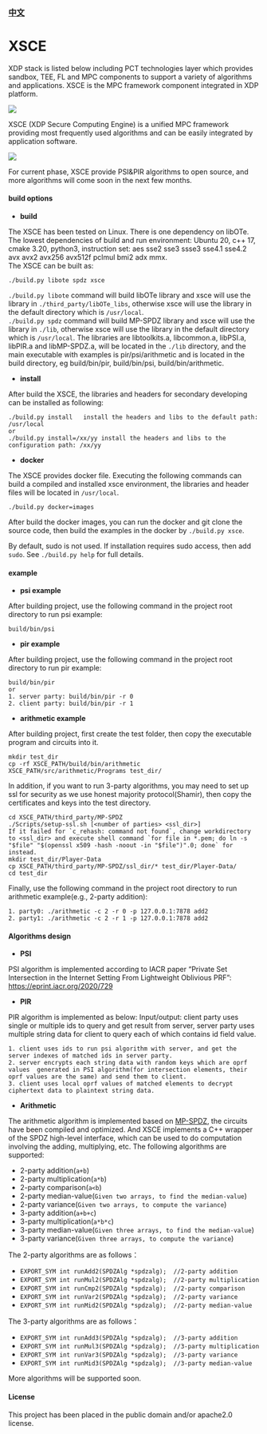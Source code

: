 
### [中文](./README_cn.md)  

# XSCE

XDP stack is listed below including PCT technologies layer which provides sandbox, TEE, FL and MPC components to support a variety of algorithms and applications. XSCE is the MPC framework component integrated in XDP platform. 

![](./docs/img/xdp_arch.png)  

XSCE (XDP Secure Computing Engine) is a unified MPC framework providing most frequently used algorithms and can be easily integrated by application software.

![](./docs/img/xsce_arch.png)  

For current phase, XSCE provide PSI&PIR algorithms to open source, and more algorithms will come soon in the next few months.

#### build options
- **build**  

The XSCE has been tested on Linux. There is one dependency on libOTe. The lowest dependencies of build and run environment: Ubuntu 20, c++ 17, cmake 3.20, python3, instruction set: aes sse2 sse3 ssse3 sse4.1 sse4.2 avx avx2 avx256 avx512f pclmul bmi2 adx mmx.  
The XSCE can be built as:

```
./build.py libote spdz xsce  
```
`./build.py libote` command will build libOTe library and xsce will use the library in `./third_party/libOTe_libs`, otherwise xsce will use the library in the default directory which is `/usr/local`.  
`./build.py spdz` command will build MP-SPDZ library and xsce will use the library in `./lib`, otherwise xsce will use the library in the default directory which is `/usr/local`.
The libraries are libtoolkits.a, libcommon.a, libPSI.a, libPIR.a and libMP-SPDZ.a, will be located in the `./lib` directory, and the main executable with examples is pir/psi/arithmetic and is located in the build directory, eg build/bin/pir, build/bin/psi, build/bin/arithmetic.

- **install**  

After build the XSCE, the libraries and headers for secondary developing can be installed as following:
```
./build.py install   install the headers and libs to the default path: /usr/local
or 
./build.py install=/xx/yy install the headers and libs to the configuration path: /xx/yy
```

- **docker**  

The XSCE provides docker file. Executing the following commands can build a compiled and installed xsce environment, the libraries and header files will be located in `/usr/local`. 
```
./build.py docker=images
```
After build the docker images, you can run the docker and git clone the source code, then build the examples in the docker by `./build.py xsce`.

By default, sudo is not used. If installation requires sudo access, then add `sudo`. See `./build.py help` for full details.

#### example
- **psi example**  

After building project, use the following command in the project root directory to run psi example:  
```
build/bin/psi
```

- **pir example**  

After building project, use the following command in the project root directory to run pir example:  
```
build/bin/pir
or
1. server party: build/bin/pir -r 0
2. client party: build/bin/pir -r 1
```

- **arithmetic example**

After building project, first create the test folder, then copy the executable program and circuits into it. 
```shell
mkdir test_dir
cp -rf XSCE_PATH/build/bin/arithmetic XSCE_PATH/src/arithmetic/Programs test_dir/
```
In addition, if you want to run 3-party algorithms, you may need to set up ssl for security as we use honest majority protocol(Shamir), then copy the certificates and keys into the test directory.
```shell
cd XSCE_PATH/third_party/MP-SPDZ
./Scripts/setup-ssl.sh [<number of parties> <ssl_dir>]
If it failed for `c_rehash: command not found`, change workdirectory to <ssl_dir> and execute shell command `for file in *.pem; do ln -s "$file" "$(openssl x509 -hash -noout -in "$file")".0; done` for instead.  
mkdir test_dir/Player-Data
cp XSCE_PATH/third_party/MP-SPDZ/ssl_dir/* test_dir/Player-Data/
cd test_dir
```
Finally, use the following command in the project root directory to run arithmetic example(e.g., 2-party addition):
```
1. party0: ./arithmetic -c 2 -r 0 -p 127.0.0.1:7878 add2
2. party1: ./arithmetic -c 2 -r 1 -p 127.0.0.1:7878 add2
```

#### Algorithms design
- **PSI**  

PSI algorithm is implemented according to IACR paper “Private Set Intersection in the Internet Setting From Lightweight Oblivious PRF”: https://eprint.iacr.org/2020/729

- **PIR**  

PIR algorithm is implemented as below:
Input/output: client party uses single or multiple ids to query and get result from server, server party uses multiple string data for client to query each of which contains id field value. 
```
1. client uses ids to run psi algorithm with server, and get the server indexes of matched ids in server party.
2. server encrypts each string data with random keys which are oprf values  generated in PSI algorithm(for intersection elements, their oprf values are the same) and send them to client.
3. client uses local oprf values of matched elements to decrypt ciphertext data to plaintext string data. 
```

- **Arithmetic**

The arithmetic algorithm is implemented based on [MP-SPDZ](https://github.com/data61/MP-SPDZ), the circuits have been compiled and optimized. 
And XSCE implements a C++ wrapper of the SPDZ high-level interface, which can be used to do computation involving the adding, multiplying, etc. 
The following algorithms are supported:
- 2-party addition(`a+b`)
- 2-party multiplication(`a*b`)
- 2-party comparison(`a<b`)
- 2-party median-value(`Given two arrays, to find the median-value`)
- 2-party variance(`Given two arrays, to compute the variance`)
- 3-party addition(`a+b+c`)
- 3-party multiplication(`a*b*c`)
- 3-party median-value(`Given three arrays, to find the median-value`)
- 3-party variance(`Given three arrays, to compute the variance`)

The 2-party algorithms are as follows：
- `EXPORT_SYM int runAdd2(SPDZAlg *spdzalg);  //2-party addition`
- `EXPORT_SYM int runMul2(SPDZAlg *spdzalg);  //2-party multiplication`
- `EXPORT_SYM int runCmp2(SPDZAlg *spdzalg);  //2-party comparison`
- `EXPORT_SYM int runVar2(SPDZAlg *spdzalg);  //2-party variance`
- `EXPORT_SYM int runMid2(SPDZAlg *spdzalg);  //2-party median-value`

The 3-party algorithms are as follows：
- `EXPORT_SYM int runAdd3(SPDZAlg *spdzalg);  //3-party addition`
- `EXPORT_SYM int runMul3(SPDZAlg *spdzalg);  //3-party multiplication`
- `EXPORT_SYM int runVar3(SPDZAlg *spdzalg);  //3-party variance`
- `EXPORT_SYM int runMid3(SPDZAlg *spdzalg);  //3-party median-value`

More algorithms will be supported soon.

#### License

This project has been placed in the public domain and/or apache2.0 license.
